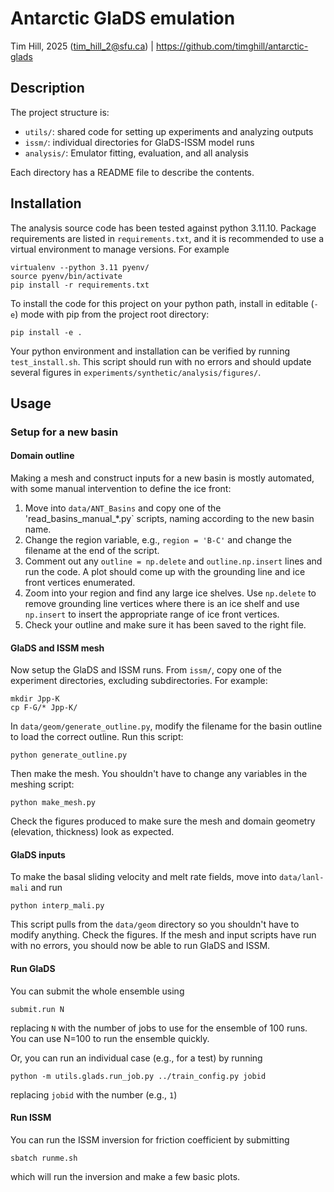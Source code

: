 # Antarctic GlaDS emulation

Tim Hill, 2025 (tim_hill_2@sfu.ca) | https://github.com/timghill/antarctic-glads

## Description

The project structure is:

 * `utils/`: shared code for setting up experiments and analyzing outputs
 * `issm/`: individual directories for GlaDS-ISSM model runs
 * `analysis/`: Emulator fitting, evaluation, and all analysis

Each directory has a README file to describe the contents.

## Installation

The analysis source code has been tested against python 3.11.10. Package requirements are listed in `requirements.txt`, and it is recommended to use a virtual environment to manage versions. For example

```
virtualenv --python 3.11 pyenv/
source pyenv/bin/activate
pip install -r requirements.txt
```

To install the code for this project on your python path, install in editable (`-e`) mode with pip from the project root directory:

```
pip install -e .
```

Your python environment and installation can be verified by running `test_install.sh`. This script should run with no errors and should update several figures in `experiments/synthetic/analysis/figures/`.

## Usage

### Setup for a new basin

#### Domain outline
Making a mesh and construct inputs for a new basin is mostly automated, with some manual intervention to define the ice front:

 1. Move into `data/ANT_Basins` and copy one of the 'read_basins_manual_*.py` scripts, naming according to the new basin name.
 2. Change the region variable, e.g., `region = 'B-C'` and change the filename at the end of the script.
 3. Comment out any `outline = np.delete` and `outline.np.insert` lines and run the code. A plot should come up with the grounding line and ice front vertices enumerated.
 4. Zoom into your region and find any large ice shelves. Use `np.delete` to remove grounding line vertices where there is an ice shelf and use `np.insert` to insert the appropriate range of ice front vertices.
 5. Check your outline and make sure it has been saved to the right file.

#### GlaDS and ISSM mesh
Now setup the GlaDS and ISSM runs. From `issm/`, copy one of the experiment directories, excluding subdirectories. For example:
```
mkdir Jpp-K
cp F-G/* Jpp-K/
```
In `data/geom/generate_outline.py`, modify the filename for the basin outline to load the correct outline. Run this script:
```
python generate_outline.py
```
Then make the mesh. You shouldn't have to change any variables in the meshing script:
```
python make_mesh.py
```
Check the figures produced to make sure the mesh and domain geometry (elevation, thickness) look as expected.

#### GlaDS inputs
To make the basal sliding velocity and melt rate fields, move into `data/lanl-mali` and run
```
python interp_mali.py
```
This script pulls from the `data/geom` directory so you shouldn't have to modify anything. Check the figures. If the mesh and input scripts have run with no errors, you should now be able to run GlaDS and ISSM.

#### Run GlaDS

You can submit the whole ensemble using
```
submit.run N
```
replacing `N` with the number of jobs to use for the ensemble of 100 runs. You can use N=100 to run the ensemble quickly.

Or, you can run an individual case (e.g., for a test) by running
```
python -m utils.glads.run_job.py ../train_config.py jobid
```
replacing `jobid` with the number (e.g., `1`)

#### Run ISSM
You can run the ISSM inversion for friction coefficient by submitting
```
sbatch runme.sh
```
which will run the inversion and make a few basic plots.




